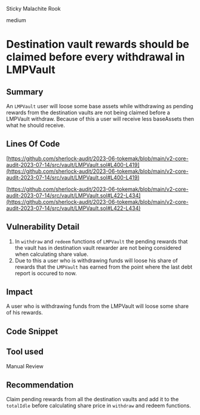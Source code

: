 Sticky Malachite Rook

medium

# Destination vault rewards should be claimed before every withdrawal in LMPVault
## Summary
An `LMPVault` user will loose some base assets while withdrawing as pending rewards from the destination vaults are not being claimed before a LMPVault withdraw. Because of this a user will receive less baseAssets then what he should receive.

## Lines Of Code
[https://github.com/sherlock-audit/2023-06-tokemak/blob/main/v2-core-audit-2023-07-14/src/vault/LMPVault.sol#L400-L419](https://github.com/sherlock-audit/2023-06-tokemak/blob/main/v2-core-audit-2023-07-14/src/vault/LMPVault.sol#L400-L419)

[https://github.com/sherlock-audit/2023-06-tokemak/blob/main/v2-core-audit-2023-07-14/src/vault/LMPVault.sol#L422-L434](https://github.com/sherlock-audit/2023-06-tokemak/blob/main/v2-core-audit-2023-07-14/src/vault/LMPVault.sol#L422-L434)

## Vulnerability Detail
1. In `withdraw` and `redeem` functions of `LMPVault` the pending rewards that the vault has in destination vault rewarder are not being considered when calculating share value.
2. Due to this a user who is withdrawing funds will loose his share of rewards that the `LMPVault` has earned  from the point where the last  debt report is occured to now.

## Impact

A user who is withdrawing funds from the LMPVault will loose some share of his rewards.

## Code Snippet

## Tool used

Manual Review

## Recommendation
Claim pending rewards from all the destination vaults and add it to the `totalIdle` before calculating share price in `withdraw` and redeem functions.

